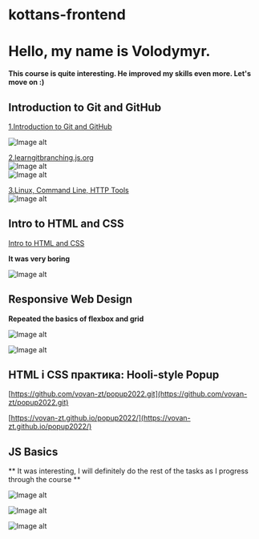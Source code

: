 # kottans-frontend
# Hello, my name is Volodymyr.

**This course is quite interesting. He improved my skills even more. Let's move on :)**

## Introduction to Git and GitHub

[1.Introduction to Git and GitHub](https://learn.udacity.com/courses/ud123)

![Image alt](https://github.com/vovan-zt/kottans-frontend/blob/main/img/1.png)

[2.learngitbranching.js.org](https://learngitbranching.js.org/)  
![Image alt](https://github.com/vovan-zt/kottans-frontend/blob/main/img/2.png)  
![Image alt](https://github.com/vovan-zt/kottans-frontend/blob/main/img/3.png)

[3.Linux, Command Line, HTTP Tools](https://linuxsurvival.com/linux-tutorial-end-of-module-4/)  
![Image alt](https://github.com/vovan-zt/kottans-frontend/blob/main/img/linux.png)



## Intro to HTML and CSS
[Intro to HTML and CSS](https://www.codecademy.com/)

**It was very boring**

![Image alt](https://github.com/vovan-zt/kottans-frontend/blob/main/img/html+css.png)



## Responsive Web Design

**Repeated the basics of flexbox and grid**

![Image alt](https://github.com/vovan-zt/kottans-frontend/blob/main/img/flexbox.png)

![Image alt](https://github.com/vovan-zt/kottans-frontend/blob/main/img/grid.png)



## HTML і CSS практика: Hooli-style Popup

[https://github.com/vovan-zt/popup2022.git](https://github.com/vovan-zt/popup2022.git)  

[https://vovan-zt.github.io/popup2022/](https://vovan-zt.github.io/popup2022/)



## JS Basics

** It was interesting, I will definitely do the rest of the tasks as I progress through the course **

![Image alt](https://github.com/vovan-zt/kottans-frontend/blob/main/img/js-basic1.png)  

![Image alt](https://github.com/vovan-zt/kottans-frontend/blob/main/img/js-basic2.png)  

![Image alt](https://github.com/vovan-zt/kottans-frontend/blob/main/img/js-basic3.png)  







